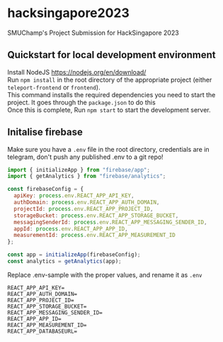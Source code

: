 # hacksingapore2023
SMUChamp's Project Submission for HackSingapore 2023


## Quickstart for local development environment
Install NodeJS https://nodejs.org/en/download/<br>
Run `npm install` in the root directory of the appropriate project (either `teleport-frontend` or `frontend`). <br>
This command installs the required dependencies you need to start the project. It goes through the `package.json` to do this<br>
Once this is complete, Run `npm start` to start the development server.<br>


## Initalise firebase
Make sure you have a `.env` file in the root directory, credentials are in telegram, don't push any published .env to a git repo!
```js
import { initializeApp } from "firebase/app";
import { getAnalytics } from "firebase/analytics";

const firebaseConfig = {
  apiKey: process.env.REACT_APP_API_KEY,
  authDomain: process.env.REACT_APP_AUTH_DOMAIN,
  projectId: process.env.REACT_APP_PROJECT_ID,
  storageBucket: process.env.REACT_APP_STORAGE_BUCKET,
  messagingSenderId: process.env.REACT_APP_MESSAGING_SENDER_ID,
  appId: process.env.REACT_APP_APP_ID,
  measurementId: process.env.REACT_APP_MEASUREMENT_ID
};

const app = initializeApp(firebaseConfig);
const analytics = getAnalytics(app);
```
Replace .env-sample with the proper values, and rename it as `.env`
```env
REACT_APP_API_KEY=
REACT_APP_AUTH_DOMAIN=
REACT_APP_PROJECT_ID=
REACT_APP_STORAGE_BUCKET=
REACT_APP_MESSAGING_SENDER_ID=
REACT_APP_APP_ID=
REACT_APP_MEASUREMENT_ID=
REACT_APP_DATABASEURL=
```
